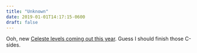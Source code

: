 ```yaml
---
title: "Unknown"
date: 2019-01-01T14:17:15-0600
draft: false
---
```


Ooh, new [Celeste levels coming out this year](https://www.polygon.com/2018/12/30/18161392/celeste-new-levels-2019). Guess I should finish those C-sides.
